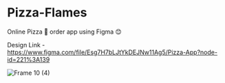 # Pizza-Flames
Online Pizza 🍕 order app using Figma 😊

Design Link - https://www.figma.com/file/Esg7H7bLJtYkDEJNw11Ag5/Pizza-App?node-id=221%3A139

![Frame 10 (4)](https://user-images.githubusercontent.com/47667953/124810436-f5582500-df7e-11eb-9799-04ef02d5f6f4.png)

